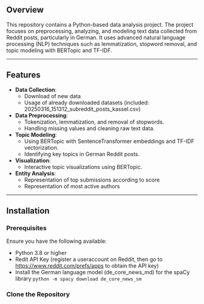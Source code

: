 ## Overview
This repository contains a Python-based data analysis project. The project focuses on preprocessing, analyzing, and modeling text data collected from Reddit posts, particularly in German. It uses advanced natural language processing (NLP) techniques such as lemmatization, stopword removal, and topic modeling with BERTopic and TF-IDF.

---

## Features

- **Data Collection**:
  - Download of new data
  - Usage of already downloaded datasets (included: 20250316_151312_subreddit_posts_kassel.csv)
- **Data Preprocessing**:
  - Tokenization, lemmatization, and removal of stopwords.
  - Handling missing values and cleaning raw text data.
- **Topic Modeling**:
  - Using BERTopic with SentenceTransformer embeddings and TF-IDF vectorization.
  - Identifying key topics in German Reddit posts.
- **Visualization**:
  - Interactive topic visualizations using BERTopic.
- **Entity Analysis**:
  - Representation of top submissions according to score
  - Representation of most active authors



---

## Installation

### Prerequisites
Ensure you have the following available:
- Python 3.8 or higher
- Redit API Key (register a useraccount on Reddit, then go to https://www.reddit.com/prefs/apps to obtain the API key)
- Install the German language model (de_core_news_md) for the spaCy library 
```python -m spacy download de_core_news_sm```

### Clone the Repository

